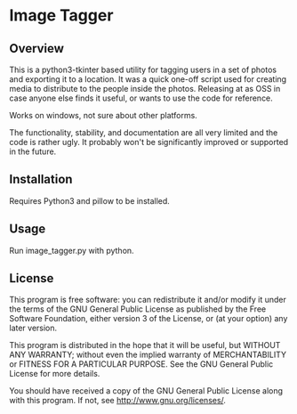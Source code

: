 # Image Tagger

## Overview

This is a python3-tkinter based utility for tagging users in a set of photos and 
exporting it to a location.  It was a quick one-off script used for creating 
media to distribute to the people inside the photos.  Releasing at as OSS in 
case anyone else finds it useful, or wants to use the code for reference.

Works on windows, not sure about other platforms.

The functionality, stability, and documentation are all very limited and the code
is rather ugly.  It probably won't be significantly improved or supported in the
future.

## Installation

Requires Python3 and pillow to be installed.

## Usage

Run image_tagger.py with python.

## License

This program is free software: you can redistribute it and/or modify 
it under the terms of the GNU General Public License as published by
the Free Software Foundation, either version 3 of the License, or
(at your option) any later version.

This program is distributed in the hope that it will be useful,
but WITHOUT ANY WARRANTY; without even the implied warranty of
MERCHANTABILITY or FITNESS FOR A PARTICULAR PURPOSE.  See the
GNU General Public License for more details.

You should have received a copy of the GNU General Public License
along with this program.  If not, see <http://www.gnu.org/licenses/>.
